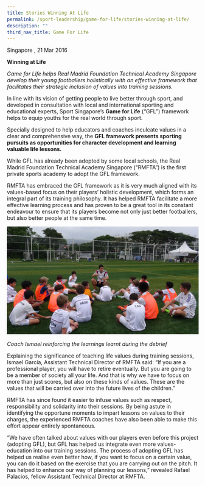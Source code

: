 ```yaml
---
title: Stories Winning At Life
permalink: /sport-leadership/game-for-life/stories-winning-at-life/
description: ""
third_nav_title: Game For Life
---
```

Singapore , 21 Mar 2016

**Winning at Life**

_Game for Life helps Real Madrid Foundation Technical Academy Singapore develop their young footballers holistically with an effective framework that facilitates their strategic inclusion of values into training sessions._

In line with its vision of getting people to live better through sport, and developed in consultation with local and international sporting and educational experts, Sport Singapore’s **Game for Life** (“GFL”) framework helps to equip youths for the real world through sport.

Specially designed to help educators and coaches inculcate values in a clear and comprehensive way, the **GFL framework presents sporting pursuits as opportunities for character development and learning valuable life lessons.**

While GFL has already been adopted by some local schools, the Real Madrid Foundation Technical Academy Singapore (“RMFTA”) is the first private sports academy to adopt the GFL framework.

RMFTA has embraced the GFL framework as it is very much aligned with its values-based focus on their players’ holistic development, which forms an integral part of its training philosophy. It has helped RMFTA facilitate a more effective learning process and has proven to be a great tool in its constant endeavour to ensure that its players become not only just better footballers, but also better people at the same time.

![Coach Ismael reinforcing the learnings learnt during the debrief](/images/Sport%20Education/Sports%20Leadership/Game%20For%20Life/Stories/RM_DSC00041_edit.jpeg)

*Coach Ismael reinforcing the learnings learnt during the debrief*

Explaining the significance of teaching life values during training sessions, Ismael García, Assistant Technical Director of RMFTA said: “If you are a professional player, you will have to retire eventually. But you are going to be a member of society all your life. And that is why we have to focus on more than just scores, but also on these kinds of values. These are the values that will be carried over into the future lives of the children.”

RMFTA has since found it easier to infuse values such as respect, responsibility and solidarity into their sessions. By being astute in identifying the opportune moments to impart lessons on values to their charges, the experienced RMFTA coaches have also been able to make this effort appear entirely spontaneous.

“We have often talked about values with our players even before this project (adopting GFL), but GFL has helped us integrate even more values-education into our training sessions. The process of adopting GFL has helped us realise even better how, if you want to focus on a certain value, you can do it based on the exercise that you are carrying out on the pitch. It has helped to enhance our way of planning our lessons,” revealed Rafael Palacios, fellow Assistant Technical Director at RMFTA.


